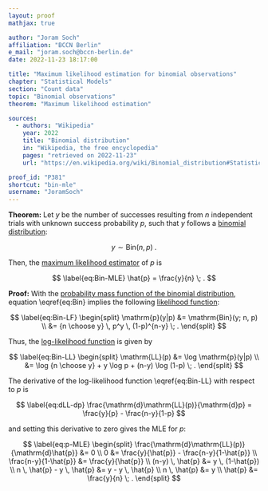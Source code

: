 ```yaml
---
layout: proof
mathjax: true

author: "Joram Soch"
affiliation: "BCCN Berlin"
e_mail: "joram.soch@bccn-berlin.de"
date: 2022-11-23 18:17:00

title: "Maximum likelihood estimation for binomial observations"
chapter: "Statistical Models"
section: "Count data"
topic: "Binomial observations"
theorem: "Maximum likelihood estimation"

sources:
  - authors: "Wikipedia"
    year: 2022
    title: "Binomial distribution"
    in: "Wikipedia, the free encyclopedia"
    pages: "retrieved on 2022-11-23"
    url: "https://en.wikipedia.org/wiki/Binomial_distribution#Statistical_inference"

proof_id: "P381"
shortcut: "bin-mle"
username: "JoramSoch"
---
```



**Theorem:** Let $y$ be the number of successes resulting from $n$ independent trials with unknown success probability $p$, such that $y$ follows a [binomial distribution](/D/bin):

$$ \label{eq:Bin}
y \sim \mathrm{Bin}(n,p) \; .
$$

Then, the [maximum likelihood estimator](/D/mle) of $p$ is

$$ \label{eq:Bin-MLE}
\hat{p} = \frac{y}{n} \; .
$$


**Proof:** With the [probability mass function of the binomial distribution](/P/bin-pmf), equation \eqref{eq:Bin} implies the following [likelihood function](/D/lf):

$$ \label{eq:Bin-LF}
\begin{split}
\mathrm{p}(y|p) &= \mathrm{Bin}(y; n, p) \\
&= {n \choose y} \, p^y \, (1-p)^{n-y} \; .
\end{split}
$$

Thus, the [log-likelihood function](/D/llf) is given by

$$ \label{eq:Bin-LL}
\begin{split}
\mathrm{LL}(p) &= \log \mathrm{p}(y|p) \\
&= \log {n \choose y} + y \log p + (n-y) \log (1-p) \; .
\end{split}
$$

The derivative of the log-likelihood function \eqref{eq:Bin-LL} with respect to $p$ is

$$ \label{eq:dLL-dp}
\frac{\mathrm{d}\mathrm{LL}(p)}{\mathrm{d}p} = \frac{y}{p} - \frac{n-y}{1-p}
$$

and setting this derivative to zero gives the MLE for $p$:

$$ \label{eq:p-MLE}
\begin{split}
\frac{\mathrm{d}\mathrm{LL}(p)}{\mathrm{d}\hat{p}} &= 0 \\
0 &= \frac{y}{\hat{p}} - \frac{n-y}{1-\hat{p}} \\
\frac{n-y}{1-\hat{p}} &= \frac{y}{\hat{p}} \\
(n-y) \, \hat{p} &= y \, (1-\hat{p}) \\
n \, \hat{p} - y \, \hat{p} &= y - y \, \hat{p} \\
n \, \hat{p} &= y \\
\hat{p} &= \frac{y}{n} \; .
\end{split}
$$